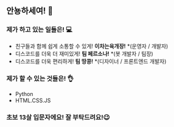 ## 안뇽하세여! 👋

### 제가 하고 있는 일들은! 💻
- 친구들과 함께 쉽게 소통할 수 있게! **이차는육개장!** *(운영자 / 개발자)
- 디스코드를 더욱 더 재미있게! **팀 페르소나!** *(봇 개발자 / 팀장)
- 디스코드를 더욱 편리하게! **팀 땅콩!** *(디자이너 / 프론트엔드 개발자)

### 제가 할 수 있는 것들은! 👌
- Python
- HTML.CSS.JS

### 초보 13살 입문자에요! 잘 부탁드려요!😉


<!--
**nyaco0125/Nyaco0125** is a ✨ _special_ ✨ repository because its `README.md` (this file) appears on your GitHub profile.

Here are some ideas to get you started:

